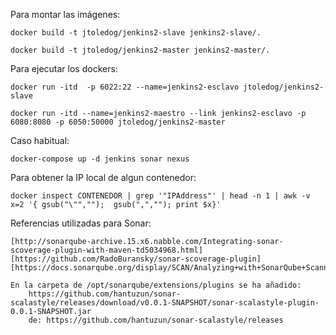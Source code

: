 Para montar las imágenes:

    docker build -t jtoledog/jenkins2-slave jenkins2-slave/.

    docker build -t jtoledog/jenkins2-master jenkins2-master/.

Para ejecutar los dockers:

    docker run -itd  -p 6022:22 --name=jenkins2-esclavo jtoledog/jenkins2-slave

    docker run -itd --name=jenkins2-maestro --link jenkins2-esclavo -p 6080:8080 -p 6050:50000 jtoledog/jenkins2-master 
    
Caso habitual:

    docker-compose up -d jenkins sonar nexus
    
Para obtener la IP local de algun contenedor:

    docker inspect CONTENEDOR | grep '"IPAddress"' | head -n 1 | awk -v x=2 '{ gsub("\"","");  gsub(",",""); print $x}'
    
Referencias utilizadas para Sonar:

    [http://sonarqube-archive.15.x6.nabble.com/Integrating-sonar-scoverage-plugin-with-maven-td5034968.html]
    [https://github.com/RadoBuransky/sonar-scoverage-plugin]
    [https://docs.sonarqube.org/display/SCAN/Analyzing+with+SonarQube+Scanner+for+Maven]
    
    En la carpeta de /opt/sonarqube/extensions/plugins se ha añadido:
        https://github.com/hantuzun/sonar-scalastyle/releases/download/v0.0.1-SNAPSHOT/sonar-scalastyle-plugin-0.0.1-SNAPSHOT.jar
        de: https://github.com/hantuzun/sonar-scalastyle/releases
